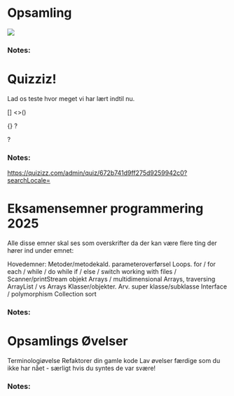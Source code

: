 <!-- Slide number: 1 -->
# Opsamling

![](GoogleShape55p13.jpg)

### Notes:

<!-- Slide number: 2 -->
# Quizziz!
Lad os teste hvor meget vi har lært indtil nu.

[]
<>()

{}
?

?

### Notes:
https://quizizz.com/admin/quiz/672b741d9ff275d9259942c0?searchLocale=

<!-- Slide number: 3 -->
# Eksamensemner programmering 2025
Alle disse emner skal ses som overskrifter da der kan være flere ting der hører ind under emnet:

Hovedemner:
Metoder/metodekald. parameteroverførsel
Loops. for / for each / while / do while
if / else / switch
working with files / Scanner/printStream objekt
Arrays / multidimensional Arrays, traversing
ArrayList / vs Arrays
Klasser/objekter.
Arv. super klasse/subklasse
Interface / polymorphism
Collection sort

### Notes:

<!-- Slide number: 4 -->
# Opsamlings Øvelser
Terminologiøvelse
Refaktorer din gamle kode
Lav øvelser færdige som du ikke har nået - særligt hvis du syntes de var svære!

### Notes: